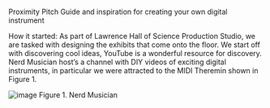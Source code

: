 Proximity Pitch 
Guide and inspiration for creating your own digital instrument

How it started:
	As part of Lawrence Hall of Science Production Studio, we are tasked with designing the exhibits that come onto the floor. We start off with discovering cool ideas, YouTube is a wonderful resource for discovery. Nerd Musician host’s a channel with DIY videos of exciting digital instruments, in particular we were attracted to the MIDI Theremin shown in Figure 1. 

![image](https://github.com/msofiaospina/proximity-pitch/assets/50884344/2c7c144a-4859-494f-b4b4-e22275a3ec08)
Figure 1. Nerd Musician
